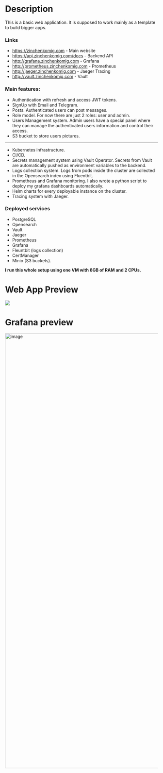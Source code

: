 # Description
This is a basic web application. It is supposed to work mainly as a template to build bigger apps.

### Links
- https://zinchenkomig.com - Main website
- https://api.zinchenkomig.com/docs - Backend API
- http://grafana.zinchenkomig.com - Grafana
- http://prometheus.zinchenkomig.com - Prometheus
- http://jaeger.zinchenkomig.com - Jaeger Tracing
- http://vault.zinchenkomig.com - Vault

### Main features:
- Authentication with refresh and access JWT tokens.
- SignUp with Email and Telegram.
- Posts. Authenticated users can post messages.
- Role model. For now there are just 2 roles: user and admin.
- Users Management system. Admin users have a special panel where they can manage the authenticated users information and control their access.
- S3 bucket to store users pictures.
________
  
- Kubernetes infrastructure.
- CI/CD.
- Secrets management system using Vault Operator. Secrets from Vault are automatically pushed as environment variables to the backend.
- Logs collection system. Logs from pods inside the cluster are collected in the Opensearch index using Fluentbit.
- Prometheus and Grafana monitoring. I also wrote a python script to deploy my grafana dashboards automatically.
- Helm charts for every deployable instance on the cluster.
- Tracing system with Jaeger.

### Deployed services
- PostgreSQL
- Opensearch
- Vault
- Jaeger
- Prometheus
- Grafana
- Fleuntbit (logs collection)
- CertManager
- Minio (S3 buckets).

**I run this whole setup using one VM with 8GB of RAM and 2 CPUs.**

# Web App Preview
<img src="https://github.com/user-attachments/assets/f9928a73-6590-4560-84a3-adc0b12fd318"/>

# Grafana preview
<img width="1433" alt="image" src="https://github.com/user-attachments/assets/e521cffd-fdea-45d1-afac-53c51dcfceaf">


